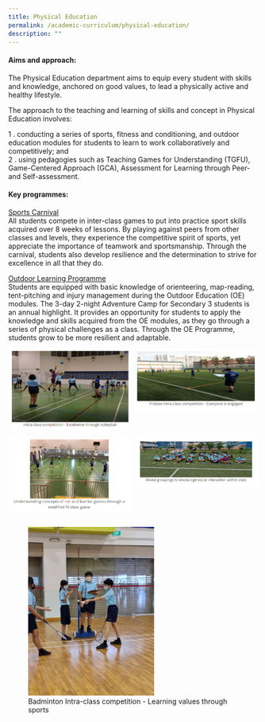 ```yaml
---
title: Physical Education
permalink: /academic-curriculum/physical-education/
description: ""
---
```

#### Aims and approach:

The Physical Education department aims to equip every student with skills and knowledge, anchored on good values, to lead a physically active and healthy lifestyle.

The approach to the teaching and learning of skills and concept in Physical Education involves:

1 \.  conducting a series of sports, fitness and conditioning, and outdoor education modules for students to learn to work collaboratively and competitively; and <br>
2 \.  using pedagogies such as Teaching Games for Understanding (TGFU), Game-Centered Approach (GCA), Assessment for Learning through Peer- and Self-assessment.

#### Key programmes:

<u>Sports Carnival</u><br>
All students compete in inter-class games to put into practice sport skills acquired over 8 weeks of lessons. By playing against peers from other classes and levels, they experience the competitive spirit of sports, yet appreciate the importance of teamwork and sportsmanship. Through the carnival, students also develop resilience and the determination to strive for excellence in all that they do.

<u>Outdoor Learning Programme</u><br>
Students are equipped with basic knowledge of orienteering, map-reading, tent-pitching and injury management during the Outdoor Education (OE) modules. The 3-day 2-night Adventure Camp for Secondary 3 students is an annual highlight. It provides an opportunity for students to apply the knowledge and skills acquired from the OE modules, as they go through a series of physical challenges as a class. Through the OE Programme, students grow to be more resilient and adaptable.

<img src="/images/pe1.jpg" style="width:49%" align=left>
<img src="/images/pe2.jpg" style="width:49%" align=right>
<br clear="left"><br>

<img src="/images/pe3.jpg" style="width:49%" align=left>
<img src="/images/pe4.jpg" style="width:49%" align=right>
<br clear="left"><br>

<figure>
<img src="/images/pe5.jpg" style="width:60%">
<figcaption>  Badminton Intra-class competition - Learning values through sports
 </figcaption>
</figure>